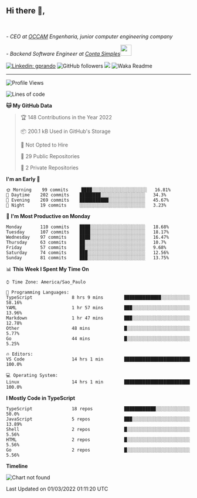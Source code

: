 <h2>Hi there  👋,</h2> </br>

<p><em>- CEO at <a href="https://occamengenharia.com/">OCCAM</a> Engenharia, junior computer engineering company
</em></p>

<p><em>- Backend Software Engineer at <a href="https://contasimples.com">Conta Simples</a><img src="https://media.giphy.com/media/WUlplcMpOCEmTGBtBW/giphy.gif" width="30"> 
</em></p>

[![Linkedin: gprando](https://img.shields.io/badge/-gprando-blue?style=flat-square&logo=Linkedin&logoColor=white&link=https://www.linkedin.com/in/gprando/)](https://www.linkedin.com/in/gprando)
![GitHub followers](https://img.shields.io/github/followers/gprando?label=Follow&style=social)
![](https://visitor-badge.glitch.me/badge?page_id=gprando.gprando)
![Waka Readme](https://github.com/gprando/gprando/workflows/Waka%20Readme/badge.svg)

---
<!--START_SECTION:waka-->
![Profile Views](http://img.shields.io/badge/Profile%20Views-0-blue)

![Lines of code](https://img.shields.io/badge/From%20Hello%20World%20I%27ve%20Written--4%20Million%20lines%20of%20code-blue)

**🐱 My GitHub Data** 

> 🏆 148 Contributions in the Year 2022
 > 
> 📦 200.1 kB Used in GitHub's Storage 
 > 
> 🚫 Not Opted to Hire
 > 
> 📜 29 Public Repositories 
 > 
> 🔑 2 Private Repositories  
 > 
**I'm an Early 🐤** 

```text
🌞 Morning    99 commits     ████░░░░░░░░░░░░░░░░░░░░░   16.81% 
🌆 Daytime    202 commits    ████████░░░░░░░░░░░░░░░░░   34.3% 
🌃 Evening    269 commits    ███████████░░░░░░░░░░░░░░   45.67% 
🌙 Night      19 commits     ░░░░░░░░░░░░░░░░░░░░░░░░░   3.23%

```
📅 **I'm Most Productive on Monday** 

```text
Monday       110 commits    ████░░░░░░░░░░░░░░░░░░░░░   18.68% 
Tuesday      107 commits    ████░░░░░░░░░░░░░░░░░░░░░   18.17% 
Wednesday    97 commits     ████░░░░░░░░░░░░░░░░░░░░░   16.47% 
Thursday     63 commits     ██░░░░░░░░░░░░░░░░░░░░░░░   10.7% 
Friday       57 commits     ██░░░░░░░░░░░░░░░░░░░░░░░   9.68% 
Saturday     74 commits     ███░░░░░░░░░░░░░░░░░░░░░░   12.56% 
Sunday       81 commits     ███░░░░░░░░░░░░░░░░░░░░░░   13.75%

```


📊 **This Week I Spent My Time On** 

```text
⌚︎ Time Zone: America/Sao_Paulo

💬 Programming Languages: 
TypeScript               8 hrs 9 mins        ██████████████░░░░░░░░░░░   58.16% 
YAML                     1 hr 57 mins        ███░░░░░░░░░░░░░░░░░░░░░░   13.96% 
Markdown                 1 hr 47 mins        ███░░░░░░░░░░░░░░░░░░░░░░   12.78% 
Other                    48 mins             █░░░░░░░░░░░░░░░░░░░░░░░░   5.77% 
Go                       44 mins             █░░░░░░░░░░░░░░░░░░░░░░░░   5.25%

🔥 Editors: 
VS Code                  14 hrs 1 min        █████████████████████████   100.0%

💻 Operating System: 
Linux                    14 hrs 1 min        █████████████████████████   100.0%

```

**I Mostly Code in TypeScript** 

```text
TypeScript               18 repos            ████████████░░░░░░░░░░░░░   50.0% 
JavaScript               5 repos             ███░░░░░░░░░░░░░░░░░░░░░░   13.89% 
Shell                    2 repos             █░░░░░░░░░░░░░░░░░░░░░░░░   5.56% 
HTML                     2 repos             █░░░░░░░░░░░░░░░░░░░░░░░░   5.56% 
Go                       2 repos             █░░░░░░░░░░░░░░░░░░░░░░░░   5.56%

```


**Timeline**

![Chart not found](https://raw.githubusercontent.com/gprando/gprando/master/charts/bar_graph.png) 


 Last Updated on 01/03/2022 01:11:20 UTC
<!--END_SECTION:waka-->